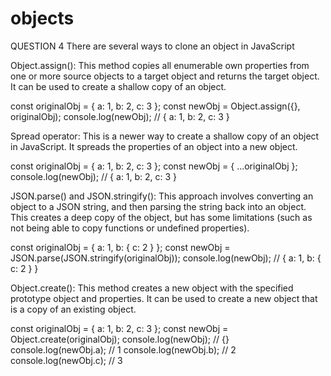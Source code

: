 # objects
QUESTION 4
There are several ways to clone an object in JavaScript

Object.assign(): This method copies all enumerable own properties from one or more source objects to a target object and returns the target object. It can be used to create a shallow copy of an object.

const originalObj = { a: 1, b: 2, c: 3 };
const newObj = Object.assign({}, originalObj);
console.log(newObj); // { a: 1, b: 2, c: 3 }

Spread operator: This is a newer way to create a shallow copy of an object in JavaScript. It spreads the properties of an object into a new object.

const originalObj = { a: 1, b: 2, c: 3 };
const newObj = { ...originalObj };
console.log(newObj); // { a: 1, b: 2, c: 3 }

JSON.parse() and JSON.stringify(): This approach involves converting an object to a JSON string, and then parsing the string back into an object. This creates a deep copy of the object, but has some limitations (such as not being able to copy functions or undefined properties).

const originalObj = { a: 1, b: { c: 2 } };
const newObj = JSON.parse(JSON.stringify(originalObj));
console.log(newObj); // { a: 1, b: { c: 2 } }

Object.create(): This method creates a new object with the specified prototype object and properties. It can be used to create a new object that is a copy of an existing object.

const originalObj = { a: 1, b: 2, c: 3 };
const newObj = Object.create(originalObj);
console.log(newObj); // {}
console.log(newObj.a); // 1
console.log(newObj.b); // 2
console.log(newObj.c); // 3
